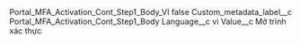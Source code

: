 <?xml version="1.0" encoding="UTF-8"?>
<CustomMetadata xmlns="http://soap.sforce.com/2006/04/metadata" xmlns:xsi="http://www.w3.org/2001/XMLSchema-instance" xmlns:xsd="http://www.w3.org/2001/XMLSchema">
    <label>Portal_MFA_Activation_Cont_Step1_Body_VI</label>
    <protected>false</protected>
    <values>
        <field>Custom_metadata_label__c</field>
        <value xsi:type="xsd:string">Portal_MFA_Activation_Cont_Step1_Body</value>
    </values>
    <values>
        <field>Language__c</field>
        <value xsi:type="xsd:string">vi</value>
    </values>
    <values>
        <field>Value__c</field>
        <value xsi:type="xsd:string">Mở trình xác thực</value>
    </values>
</CustomMetadata>
